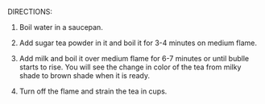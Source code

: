 DIRECTIONS:


1. Boil water in a saucepan.

2. Add sugar tea powder in it and boil it for 3-4 minutes on medium flame.

3. Add milk and boil it over medium flame for 6-7 minutes or until bublle starts to rise.
   You will see the change in color of the tea from milky shade to brown shade when it is ready.
   
4. Turn off the flame and strain the tea in cups.